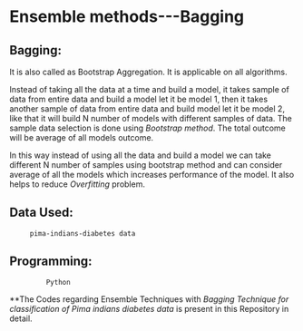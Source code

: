 # Ensemble methods---Bagging

## Bagging:
  It is also called as Bootstrap Aggregation. It is applicable on all algorithms. 
  
  Instead of taking all the data at a time and build a model, it takes sample of data from entire data and build a model let it be model 1, then it takes another sample of data from entire data and build model let it be model 2, like that it will build N number of models with different samples of data. The sample data selection is done using *Bootstrap method*. The total outcome will be average of all models outcome.
  
  In this way instead of using all the data and build a model we can take different N number of samples using bootstrap method and can consider average of all the models which increases performance of the model. It also helps to reduce *Overfitting* problem.
  
## Data Used: 

         pima-indians-diabetes data
         
## Programming:
             Python
             
             
**The Codes regarding Ensemble Techniques with *Bagging Technique for classification of Pima indians diabetes data* is present in this Repository in detail.
